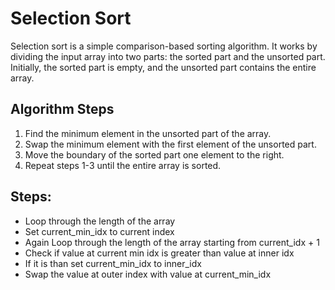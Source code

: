 # Selection Sort

Selection sort is a simple comparison-based sorting algorithm. It works by dividing the input array into two parts: the sorted part and the unsorted part. Initially, the sorted part is empty, and the unsorted part contains the entire array.

## Algorithm Steps

1. Find the minimum element in the unsorted part of the array.
2. Swap the minimum element with the first element of the unsorted part.
3. Move the boundary of the sorted part one element to the right.
4. Repeat steps 1-3 until the entire array is sorted.

## Steps:
- Loop through the length of the array
- Set current_min_idx to current index
- Again Loop through the length of the array starting from current_idx + 1
- Check if value at current min idx is greater than value at inner idx
- If it is than set current_min_idx to inner_idx
- Swap the value at outer index with value at current_min_idx